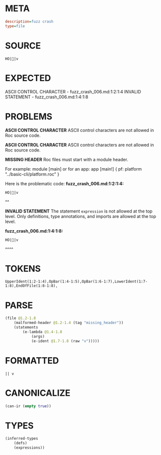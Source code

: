 # META
~~~ini
description=fuzz crash
type=file
~~~
# SOURCE
~~~roc
 HO||v
~~~
# EXPECTED
ASCII CONTROL CHARACTER - fuzz_crash_006.md:1:2:1:4
INVALID STATEMENT - fuzz_crash_006.md:1:4:1:8
# PROBLEMS
**ASCII CONTROL CHARACTER**
ASCII control characters are not allowed in Roc source code.

**ASCII CONTROL CHARACTER**
ASCII control characters are not allowed in Roc source code.

**MISSING HEADER**
Roc files must start with a module header.

For example:
        module [main]
or for an app:
        app [main!] { pf: platform "../basic-cli/platform.roc" }

Here is the problematic code:
**fuzz_crash_006.md:1:2:1:4:**
```roc
 HO||v
```
 ^^


**INVALID STATEMENT**
The statement `expression` is not allowed at the top level.
Only definitions, type annotations, and imports are allowed at the top level.

**fuzz_crash_006.md:1:4:1:8:**
```roc
 HO||v
```
   ^^^^


# TOKENS
~~~zig
UpperIdent(1:2-1:4),OpBar(1:4-1:5),OpBar(1:6-1:7),LowerIdent(1:7-1:8),EndOfFile(1:8-1:8),
~~~
# PARSE
~~~clojure
(file @1.2-1.8
	(malformed-header @1.2-1.4 (tag "missing_header"))
	(statements
		(e-lambda @1.4-1.8
			(args)
			(e-ident @1.7-1.8 (raw "v")))))
~~~
# FORMATTED
~~~roc
|| v
~~~
# CANONICALIZE
~~~clojure
(can-ir (empty true))
~~~
# TYPES
~~~clojure
(inferred-types
	(defs)
	(expressions))
~~~
